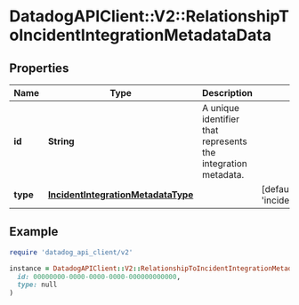 # DatadogAPIClient::V2::RelationshipToIncidentIntegrationMetadataData

## Properties

| Name | Type | Description | Notes |
| ---- | ---- | ----------- | ----- |
| **id** | **String** | A unique identifier that represents the integration metadata. |  |
| **type** | [**IncidentIntegrationMetadataType**](IncidentIntegrationMetadataType.md) |  | [default to &#39;incident_integration_metadata&#39;] |

## Example

```ruby
require 'datadog_api_client/v2'

instance = DatadogAPIClient::V2::RelationshipToIncidentIntegrationMetadataData.new(
  id: 00000000-0000-0000-0000-000000000000,
  type: null
)
```

